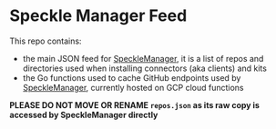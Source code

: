 # Speckle Manager Feed



This repo contains:

- the main JSON feed for [SpeckleManager](https://github.com/speckleworks/SpeckleManager), it is a list of repos and directories used when installing connectors (aka clients) and kits
- the Go functions used to cache GitHub endpoints used by [SpeckleManager](https://github.com/speckleworks/SpeckleManager), currently hosted on GCP cloud functions

**PLEASE DO NOT MOVE OR RENAME `repos.json` as its raw copy is accessed by SpeckleManager directly**



